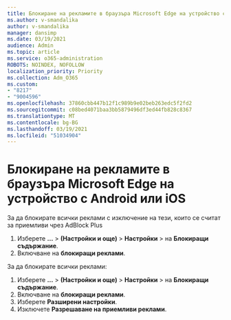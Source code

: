 ```yaml
---
title: Блокиране на рекламите в браузъра Microsoft Edge на устройство с Android или iOS
ms.author: v-smandalika
author: v-smandalika
manager: dansimp
ms.date: 03/19/2021
audience: Admin
ms.topic: article
ms.service: o365-administration
ROBOTS: NOINDEX, NOFOLLOW
localization_priority: Priority
ms.collection: Adm_O365
ms.custom:
- "8217"
- "9004596"
ms.openlocfilehash: 37860cbb447b12f1c989b9e02beb263edc5f2fd2
ms.sourcegitcommit: c08bed4071baa3bb5879496df3ed44fb828c8367
ms.translationtype: MT
ms.contentlocale: bg-BG
ms.lasthandoff: 03/19/2021
ms.locfileid: "51034904"
---
```

# <a name="block-ads-in-the-microsoft-edge-browser-on-an-android-or-ios-device"></a>Блокиране на рекламите в браузъра Microsoft Edge на устройство с Android или iOS

За да блокирате всички реклами с изключение на тези, които се считат за приемливи чрез AdBlock Plus
1. Изберете **...** > **(Настройки и още)**  >  **Настройки**  >  на **Блокиращи съдържание**.
2. Включване на **блокиращи реклами**.

За да блокирате всички реклами:
1. Изберете **...** > **(Настройки и още)**  >  **Настройки**  >  на **Блокиращи съдържание**.
2. Включване на **блокиращи реклами**.
3. Изберете **Разширени настройки**.
4. Изключете **Разрешаване на приемливи реклами**.